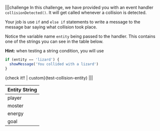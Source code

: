 |||challenge
In this challenge, we have provided you with an event handler `collisionDetected()`. It will get called whenever a collision is detected.

Your job is use `if` and `else if` statements to write a message to the message bar saying what collision took place.

Notice the variable name `entity` being passed to the handler. This contains one of the strings you can see in the table below. 

**Hint:** when testing a string condition, you will use 

```javascript
if (entity == 'lizard') {
  showMessage('You collided with a lizard')
}
```

{check it!! | custom}(test-collision-entity)
|||

| Entity String |
| :- |
| player |
| moster |
| energy |
| goal |

